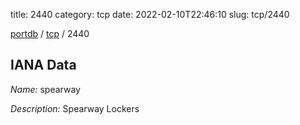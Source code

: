 title: 2440
category: tcp
date: 2022-02-10T22:46:10
slug: tcp/2440

[portdb](/) / [tcp](/category/tcp.html) / 2440


## IANA Data

_Name:_ spearway

_Description:_ Spearway Lockers


